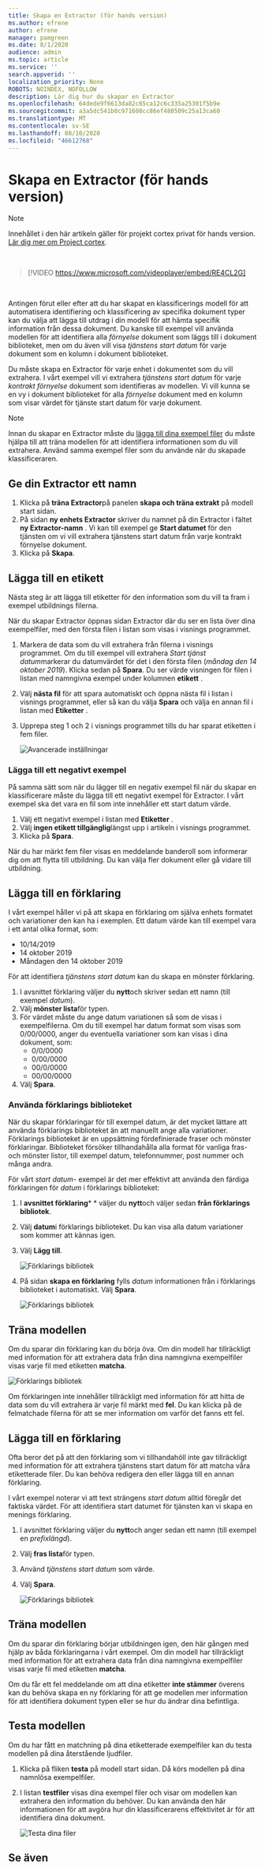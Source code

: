 ```yaml
---
title: Skapa en Extractor (för hands version)
ms.author: efrene
author: efrene
manager: pamgreen
ms.date: 8/1/2020
audience: admin
ms.topic: article
ms.service: ''
search.appverid: ''
localization_priority: None
ROBOTS: NOINDEX, NOFOLLOW
description: Lär dig hur du skapar en Extractor
ms.openlocfilehash: 64dede9f6613da82c65ca12c6c335a25301f5b9e
ms.sourcegitcommit: a3a5dc541b0c971608cc86ef480509c25a13ca60
ms.translationtype: MT
ms.contentlocale: sv-SE
ms.lasthandoff: 08/10/2020
ms.locfileid: "46612768"
---
```

# <a name="create-an-extractor-preview"></a>Skapa en Extractor (för hands version)
> [!Note] 
> Innehållet i den här artikeln gäller för projekt cortex privat för hands version. [Lär dig mer om Project cortex](https://aka.ms/projectcortex).

</br>

> [!VIDEO https://www.microsoft.com/videoplayer/embed/RE4CL2G]

</br> 

Antingen förut eller efter att du har skapat en klassificerings modell för att automatisera identifiering och klassificering av specifika dokument typer kan du välja att lägga till utdrag i din modell för att hämta specifik information från dessa dokument. Du kanske till exempel vill använda modellen för att identifiera alla *förnyelse* dokument som läggs till i dokument biblioteket, men om du även vill visa *tjänstens start datum* för varje dokument som en kolumn i dokument biblioteket.

Du måste skapa en Extractor för varje enhet i dokumentet som du vill extrahera. I vårt exempel vill vi extrahera *tjänstens start datum* för varje *kontrakt förnyelse* dokument som identifieras av modellen. Vi vill kunna se en vy i dokument biblioteket för alla *förnyelse* dokument med en kolumn som visar värdet för tjänste start datum för varje dokument.

> [!Note]
> Innan du skapar en Extractor måste du [lägga till dina exempel filer](https://docs.microsoft.com/microsoft-365/contentunderstanding/create-a-classifier?view=o365-worldwide#add-your-example-files) du måste hjälpa till att träna modellen för att identifiera informationen som du vill extrahera. Använd samma exempel filer som du använde när du skapade klassificeraren.


## <a name="name-your-extractor"></a>Ge din Extractor ett namn

1. Klicka på **träna Extractor**på panelen **skapa och träna extrakt** på modell start sidan.
2. På sidan **ny enhets Extractor** skriver du namnet på din Extractor i fältet **ny Extractor-namn** . Vi kan till exempel ge **Start datumet** för den tjänsten om vi vill extrahera tjänstens start datum från varje kontrakt förnyelse dokument.
3. Klicka på **Skapa**.

## <a name="add-a-label"></a>Lägga till en etikett

Nästa steg är att lägga till etiketter för den information som du vill ta fram i exempel utbildnings filerna.

När du skapar Extractor öppnas sidan Extractor där du ser en lista över dina exempelfiler, med den första filen i listan som visas i visnings programmet.

1. Markera de data som du vill extrahera från filerna i visnings programmet. Om du till exempel vill extrahera *Start tjänst datum*markerar du datumvärdet för det i den första filen (*måndag den 14 oktober 2019*). Klicka sedan på **Spara**.  Du ser värde visningen för filen i listan med namngivna exempel under kolumnen **etikett** .
2. Välj **nästa fil** för att spara automatiskt och öppna nästa fil i listan i visnings programmet, eller så kan du välja **Spara** och välja en annan fil i listan med **Etiketter** .
3. Upprepa steg 1 och 2 i visnings programmet tills du har sparat etiketten i fem filer.

    ![Avancerade inställningar](../media/content-understanding/select-service-start-date.png) 


### <a name="add-a-negative-example"></a>Lägga till ett negativt exempel

På samma sätt som när du lägger till en negativ exempel fil när du skapar en klassificerare måste du lägga till ett negativt exempel för Extractor. I vårt exempel ska det vara en fil som inte innehåller ett start datum värde.

1. Välj ett negativt exempel i listan med **Etiketter** .
2. Välj **ingen etikett tillgänglig**längst upp i artikeln i visnings programmet.
3. Klicka på **Spara**.
 
När du har märkt fem filer visas en meddelande banderoll som informerar dig om att flytta till utbildning. Du kan välja fler dokument eller gå vidare till utbildning. 

## <a name="add-an-explanation"></a>Lägga till en förklaring

I vårt exempel håller vi på att skapa en förklaring om själva enhets formatet och variationer den kan ha i exemplen. Ett datum värde kan till exempel vara i ett antal olika format, som:
- 10/14/2019
- 14 oktober 2019
- Måndagen den 14 oktober 2019
 

För att identifiera *tjänstens start datum* kan du skapa en mönster förklaring.

1. I avsnittet förklaring väljer du **nytt**och skriver sedan ett namn (till exempel *datum*).
2. Välj **mönster lista**för typen.
3. För värdet måste du ange datum variationen så som de visas i exempelfilerna. Om du till exempel har datum format som visas som 0/00/0000, anger du eventuella variationer som kan visas i dina dokument, som:
    - 0/0/0000
    - 0/00/0000
    - 00/0/0000
    - 00/00/0000
4. Välj **Spara**.


### <a name="use-the-explanation-library"></a>Använda förklarings biblioteket

När du skapar förklaringar för till exempel datum, är det mycket lättare att använda förklarings biblioteket än att manuellt ange alla variationer. Förklarings biblioteket är en uppsättning fördefinierade fraser och mönster förklaringar. Biblioteket försöker tillhandahålla alla format för vanliga fras-och mönster listor, till exempel datum, telefonnummer, post nummer och många andra. 

För vårt *start datum-* exempel är det mer effektivt att använda den färdiga förklaringen för *datum* i förklarings biblioteket:

1. I **avsnittet förklaring*** * väljer du **nytt**och väljer sedan **från förklarings bibliotek**.
2. Välj **datum**i förklarings biblioteket. Du kan visa alla datum variationer som kommer att kännas igen.
3. Välj **Lägg till**.</br>

    ![Förklarings bibliotek](../media/content-understanding/explanation-library.png) 

4. På sidan **skapa en förklaring** fylls *datum* informationen från i förklarings biblioteket i automatiskt. Välj **Spara**.</br>

    ![Förklarings bibliotek](../media/content-understanding/date-explanation-library.png) 

 
## <a name="train-the-model"></a>Träna modellen 

Om du sparar din förklaring kan du börja öva. Om din modell har tillräckligt med information för att extrahera data från dina namngivna exempelfiler visas varje fil med etiketten **matcha**.  

![Förklarings bibliotek](../media/content-understanding/match2.png) 

Om förklaringen inte innehåller tillräckligt med information för att hitta de data som du vill extrahera är varje fil märkt med **fel**. Du kan klicka på de felmatchade filerna för att se mer information om varför det fanns ett fel.


## <a name="add-another-explanation"></a>Lägga till en förklaring

Ofta beror det på att den förklaring som vi tillhandahöll inte gav tillräckligt med information för att extrahera tjänstens start datum för att matcha våra etiketterade filer. Du kan behöva redigera den eller lägga till en annan förklaring.

I vårt exempel noterar vi att text strängens *start datum* alltid föregår det faktiska värdet. För att identifiera start datumet för tjänsten kan vi skapa en menings förklaring.

1. I avsnittet förklaring väljer du **nytt**och anger sedan ett namn (till exempel en *prefixlängd*).
2. Välj **fras lista**för typen.
3. Använd *tjänstens start datum* som värde.
4. Välj **Spara**.

    ![Förklarings bibliotek](../media/content-understanding/prefix-string.png) 


## <a name="train-the-model"></a>Träna modellen

Om du sparar din förklaring börjar utbildningen igen, den här gången med hjälp av båda förklaringarna i vårt exempel. Om din modell har tillräckligt med information för att extrahera data från dina namngivna exempelfiler visas varje fil med etiketten **matcha**. 

Om du får ett fel meddelande om att dina etiketter **inte stämmer** överens kan du behöva skapa en ny förklaring för att ge modellen mer information för att identifiera dokument typen eller se hur du ändrar dina befintliga.

## <a name="test-your-model"></a>Testa modellen

Om du har fått en matchning på dina etiketterade exempelfiler kan du testa modellen på dina återstående ljudfiler.

1. Klicka på fliken **testa** på modell start sidan.  Då körs modellen på dina namnlösa exempelfiler.
2. I listan **testfiler** visas dina exempel filer och visar om modellen kan extrahera den information du behöver. Du kan använda den här informationen för att avgöra hur din klassificerarens effektivitet är för att identifiera dina dokument.

    ![Testa dina filer](../media/content-understanding/test-filies-extractor.png) 

## <a name="see-also"></a>Se även
  




